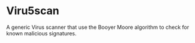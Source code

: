 # Viru5scan
A generic Virus scanner that use the Booyer Moore algorithm to check for known malicious signatures.
